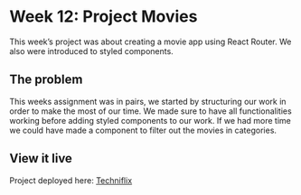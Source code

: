 # Week 12: Project Movies

This week’s project was about creating a movie app using React Router.
We also were introduced to styled components. 

## The problem

This weeks assignment was in pairs, we started by structuring our work in order to make the most of our time. We made sure to have all functionalities working before adding styled components to our work. If we had more time we could have made a component to filter out the movies in categories.

## View it live

Project deployed here: [Techniflix](https://techniflix.netlify.app)
